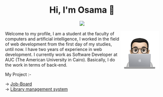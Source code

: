 <h1 align="center">Hi, I'm Osama 👋</h1>
<p align="center">
    <a href="www.linkedin.com/in/0sama-m0" target="_blank"><img src="https://img.shields.io/badge/linkedin-%230177B5?style=flat&logo=linkedin&logoColor=white"/></a>
    
  </p>
  
  <img src="https://github.com/OsamaMohammed3332/OsamaMohammed3332/blob/main/profile.png" align="right" width="25%"/>

<p>Welcome to my profile, I am a student at the faculty of computers and artificial intelligence, I worked in the field of web development from the first day of my studies, until now. I have two years of experience in web development. I currently work as Software Developer at AUC (The American University in Cairo). Basically, I do the work in terms of back-end.</p>
<p>My Project :-</p>
  -> <a href="https://osama3332.pythonanywhere.com" target="_blank">Job-Board</a>
  <br>
  -> <a href="https://osama2223.pythonanywhere.com" target="_blank">Library management system</a>
  

